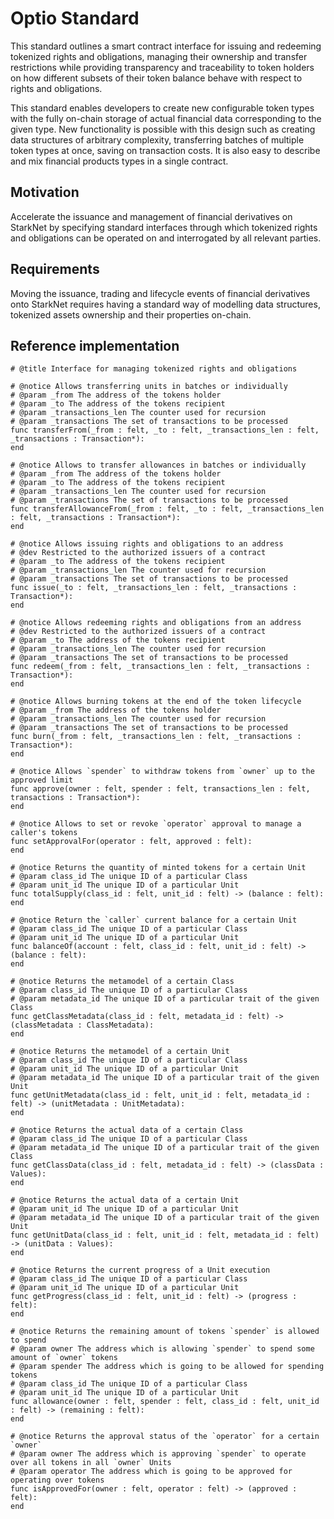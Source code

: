 # Optio Standard

This standard outlines a smart contract interface for issuing and redeeming
tokenized rights and obligations, managing their ownership and transfer
restrictions while providing transparency and traceability to token holders on
how different subsets of their token balance behave with respect to rights and
obligations.

This standard enables developers to create new configurable token types with the
fully on-chain storage of actual financial data corresponding to the given type.
New functionality is possible with this design such as creating data structures
of arbitrary complexity, transferring batches of multiple token types at once,
saving on transaction costs. It is also easy to describe and mix financial
products types in a single contract.

## Motivation

Accelerate the issuance and management of financial derivatives on StarkNet by
specifying standard interfaces through which tokenized rights and obligations
can be operated on and interrogated by all relevant parties.

## Requirements

Moving the issuance, trading and lifecycle events of financial derivatives onto
StarkNet requires having a standard way of modelling data structures, tokenized
assets ownership and their properties on-chain.

## Reference implementation

```cairo
# @title Interface for managing tokenized rights and obligations

# @notice Allows transferring units in batches or individually
# @param _from The address of the tokens holder
# @param _to The address of the tokens recipient
# @param _transactions_len The counter used for recursion
# @param _transactions The set of transactions to be processed
func transferFrom(_from : felt, _to : felt, _transactions_len : felt, _transactions : Transaction*):
end

# @notice Allows to transfer allowances in batches or individually
# @param _from The address of the tokens holder
# @param _to The address of the tokens recipient
# @param _transactions_len The counter used for recursion
# @param _transactions The set of transactions to be processed
func transferAllowanceFrom(_from : felt, _to : felt, _transactions_len : felt, _transactions : Transaction*):
end

# @notice Allows issuing rights and obligations to an address
# @dev Restricted to the authorized issuers of a contract
# @param _to The address of the tokens recipient
# @param _transactions_len The counter used for recursion
# @param _transactions The set of transactions to be processed
func issue(_to : felt, _transactions_len : felt, _transactions : Transaction*):
end

# @notice Allows redeeming rights and obligations from an address
# @dev Restricted to the authorized issuers of a contract
# @param _to The address of the tokens recipient
# @param _transactions_len The counter used for recursion
# @param _transactions The set of transactions to be processed
func redeem(_from : felt, _transactions_len : felt, _transactions : Transaction*):
end

# @notice Allows burning tokens at the end of the token lifecycle
# @param _from The address of the tokens holder
# @param _transactions_len The counter used for recursion
# @param _transactions The set of transactions to be processed
func burn(_from : felt, _transactions_len : felt, _transactions : Transaction*):
end

# @notice Allows `spender` to withdraw tokens from `owner` up to the approved limit
func approve(owner : felt, spender : felt, transactions_len : felt, transactions : Transaction*):
end

# @notice Allows to set or revoke `operator` approval to manage a caller's tokens
func setApprovalFor(operator : felt, approved : felt):
end

# @notice Returns the quantity of minted tokens for a certain Unit
# @param class_id The unique ID of a particular Class
# @param unit_id The unique ID of a particular Unit
func totalSupply(class_id : felt, unit_id : felt) -> (balance : felt):
end

# @notice Return the `caller` current balance for a certain Unit
# @param class_id The unique ID of a particular Class
# @param unit_id The unique ID of a particular Unit
func balanceOf(account : felt, class_id : felt, unit_id : felt) -> (balance : felt):
end

# @notice Returns the metamodel of a certain Class
# @param class_id The unique ID of a particular Class
# @param metadata_id The unique ID of a particular trait of the given Class
func getClassMetadata(class_id : felt, metadata_id : felt) -> (classMetadata : ClassMetadata):
end

# @notice Returns the metamodel of a certain Unit
# @param class_id The unique ID of a particular Class
# @param unit_id The unique ID of a particular Unit
# @param metadata_id The unique ID of a particular trait of the given Unit
func getUnitMetadata(class_id : felt, unit_id : felt, metadata_id : felt) -> (unitMetadata : UnitMetadata):
end

# @notice Returns the actual data of a certain Class
# @param class_id The unique ID of a particular Class
# @param metadata_id The unique ID of a particular trait of the given Class
func getClassData(class_id : felt, metadata_id : felt) -> (classData : Values):
end

# @notice Returns the actual data of a certain Unit
# @param unit_id The unique ID of a particular Unit
# @param metadata_id The unique ID of a particular trait of the given Unit
func getUnitData(class_id : felt, unit_id : felt, metadata_id : felt) -> (unitData : Values):
end

# @notice Returns the current progress of a Unit execution
# @param class_id The unique ID of a particular Class
# @param unit_id The unique ID of a particular Unit
func getProgress(class_id : felt, unit_id : felt) -> (progress : felt):
end

# @notice Returns the remaining amount of tokens `spender` is allowed to spend
# @param owner The address which is allowing `spender` to spend some amount of `owner` tokens
# @param spender The address which is going to be allowed for spending tokens
# @param class_id The unique ID of a particular Class
# @param unit_id The unique ID of a particular Unit
func allowance(owner : felt, spender : felt, class_id : felt, unit_id : felt) -> (remaining : felt):
end

# @notice Returns the approval status of the `operator` for a certain `owner`
# @param owner The address which is approving `spender` to operate over all tokens in all `owner` Units
# @param operator The address which is going to be approved for operating over tokens
func isApprovedFor(owner : felt, operator : felt) -> (approved : felt):
end
```
